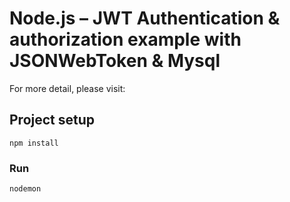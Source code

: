 # Node.js – JWT Authentication & authorization example with JSONWebToken & Mysql

For more detail, please visit:

## Project setup
```
npm install
```

### Run
```
nodemon
```
